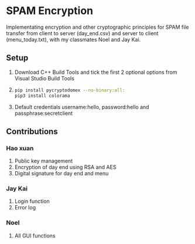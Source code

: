 # SPAM Encryption
Implementating encryption and other cryptographic principles for SPAM file transfer from client to server (day_end.csv) and server to client (menu_today.txt), with my classmates Noel and Jay Kai.  
## Setup
1. Download C++ Build Tools and tick the first 2 optional options from Visual Studio Build Tools
2. ```bash
   pip install pycryptodomex --no-binary:all:
   pip3 install colorama
   ```
3. Default credentials username:hello, password:hello and passphrase:secretclient  
## Contributions
### Hao xuan
1. Public key management 
2. Encryption of day end using RSA and AES
3. Digital signature for day end and menu

### Jay Kai
1. Login function
2. Error log

### Noel
1. All GUI functions
